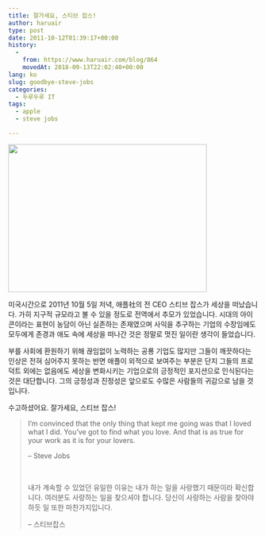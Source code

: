 ```yaml
---
title: 잘가세요, 스티브 잡스!
author: haruair
type: post
date: 2011-10-12T01:39:17+00:00
history:
  - 
    from: https://www.haruair.com/blog/864
    movedAt: 2018-09-13T22:02:40+00:00
lang: ko
slug: goodbye-steve-jobs
categories:
  - 두루두루 IT
tags:
  - apple
  - steve jobs

---
```

[<img data-attachment-id="865" data-permalink="https://edykim.com/blog/864/t_hero_small" data-orig-file="https://edykim.com/wp-content/uploads/2011/10/t_hero_small.png?fit=400%2C298&ssl=1" data-orig-size="400,298" data-comments-opened="1" data-image-meta="{&quot;aperture&quot;:&quot;0&quot;,&quot;credit&quot;:&quot;&quot;,&quot;camera&quot;:&quot;&quot;,&quot;caption&quot;:&quot;&quot;,&quot;created_timestamp&quot;:&quot;0&quot;,&quot;copyright&quot;:&quot;&quot;,&quot;focal_length&quot;:&quot;0&quot;,&quot;iso&quot;:&quot;0&quot;,&quot;shutter_speed&quot;:&quot;0&quot;,&quot;title&quot;:&quot;&quot;}" data-image-title="t_hero_small" data-image-description="" data-medium-file="https://edykim.com/wp-content/uploads/2011/10/t_hero_small.png?fit=300%2C223&ssl=1" data-large-file="https://edykim.com/wp-content/uploads/2011/10/t_hero_small.png?fit=400%2C298&ssl=1" class="aligncenter size-full wp-image-865" title="t_hero_small" src="https://edykim.com/wp-content/uploads/2011/10/t_hero_small.png?resize=400%2C298" alt="" width="400" height="298" srcset="https://edykim.com/wp-content/uploads/2011/10/t_hero_small.png?w=400&ssl=1 400w, https://edykim.com/wp-content/uploads/2011/10/t_hero_small.png?resize=300%2C223&ssl=1 300w" sizes="(max-width: 400px) 100vw, 400px" data-recalc-dims="1" />][1]

미국시간으로 2011년 10월 5일 저녁, 애플社의 전 CEO 스티브 잡스가 세상을 떠났습니다. 가히 지구적 규모라고 볼 수 있을 정도로 전역에서 추모가 있었습니다. 시대의 아이콘이라는 표현이 농담이 아닌 실존하는 존재였으며 사익을 추구하는 기업의 수장임에도 모두에게 존경과 애도 속에 세상을 떠나간 것은 정말로 멋진 일이란 생각이 들었습니다.

부를 사회에 환원하기 위해 끊임없이 노력하는 공룡 기업도 많지만 그들이 깨끗하다는 인상은 전혀 심어주지 못하는 반면 애플이 외적으로 보여주는 부분은 단지 그들의 프로덕트 외에는 없음에도 세상을 변화시키는 기업으로의 긍정적인 포지션으로 인식된다는 것은 대단합니다. 그의 긍정성과 진정성은 앞으로도 수많은 사람들의 귀감으로 남을 것입니다.

수고하셨어요. 잘가세요, 스티브 잡스!

> I&#8217;m convinced that the only thing that kept me going was that I loved what I did. You&#8217;ve got to find what you love. And that is as true for your work as it is for your lovers.
> 
> &#8211; Steve Jobs
> 
> &nbsp;
> 
> 내가 계속할 수 있었던 유일한 이유는 내가 하는 일을 사랑했기 때문이라 확신합니다. 여러분도 사랑하는 일을 찾으셔야 합니다. 당신이 사랑하는 사람을 찾아야 하듯 일 또한 마찬가지입니다.
> 
> &#8211; 스티브잡스

 [1]: https://edykim.com/wp-content/uploads/2011/10/t_hero_small.png